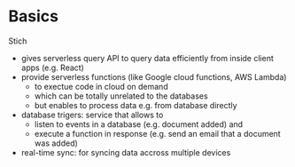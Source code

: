 # Basics

Stich

- gives serverless query API to query data efficiently from inside client apps (e.g. React)
- provide serverless functions (like Google cloud functions, AWS Lambda)
  - to exectue code in cloud on demand
  - which can be totally unrelated to the databases
  - but enables to process data e.g. from database directly
- database trigers: service that allows to
  - listen to events in a database (e.g. document added) and
  - execute a function in response (e.g. send an email that a document was added)
- real-time sync: for syncing data accross multiple devices
